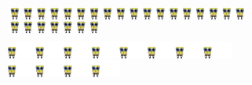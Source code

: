 ![](https://github.com/ToasturBruh/ToasturBruh/blob/main/img/tinyspunchdance.gif)![](https://github.com/ToasturBruh/ToasturBruh/blob/main/img/tinyspunchdance.gif)![](https://github.com/ToasturBruh/ToasturBruh/blob/main/img/tinyspunchdance.gif)![](https://github.com/ToasturBruh/ToasturBruh/blob/main/img/tinyspunchdance.gif)![](https://github.com/ToasturBruh/ToasturBruh/blob/main/img/tinyspunchdance.gif)![](https://github.com/ToasturBruh/ToasturBruh/blob/main/img/tinyspunchdance.gif)![](https://github.com/ToasturBruh/ToasturBruh/blob/main/img/tinyspunchdance.gif)![](https://github.com/ToasturBruh/ToasturBruh/blob/main/img/tinyspunchdance.gif)![](https://github.com/ToasturBruh/ToasturBruh/blob/main/img/tinyspunchdance.gif)![](https://github.com/ToasturBruh/ToasturBruh/blob/main/img/tinyspunchdance.gif)![](https://github.com/ToasturBruh/ToasturBruh/blob/main/img/tinyspunchdance.gif)![](https://github.com/ToasturBruh/ToasturBruh/blob/main/img/tinyspunchdance.gif)![](https://github.com/ToasturBruh/ToasturBruh/blob/main/img/tinyspunchdance.gif)![](https://github.com/ToasturBruh/ToasturBruh/blob/main/img/tinyspunchdance.gif)![](https://github.com/ToasturBruh/ToasturBruh/blob/main/img/tinyspunchdance.gif)![](https://github.com/ToasturBruh/ToasturBruh/blob/main/img/tinyspunchdance.gif)![](https://github.com/ToasturBruh/ToasturBruh/blob/main/img/tinyspunchdance.gif)![](https://github.com/ToasturBruh/ToasturBruh/blob/main/img/tinyspunchdance.gif)![](https://github.com/ToasturBruh/ToasturBruh/blob/main/img/tinyspunchdance.gif)![](https://github.com/ToasturBruh/ToasturBruh/blob/main/img/tinyspunchdance.gif)![](https://github.com/ToasturBruh/ToasturBruh/blob/main/img/tinyspunchdance.gif)![](https://github.com/ToasturBruh/ToasturBruh/blob/main/img/tinyspunchdance.gif)![](https://github.com/ToasturBruh/ToasturBruh/blob/main/img/tinyspunchdance.gif)![](https://github.com/ToasturBruh/ToasturBruh/blob/main/img/tinyspunchdance.gif)![](https://github.com/ToasturBruh/ToasturBruh/blob/main/img/tinyspunchdance.gif)

![](https://github.com/ToasturBruh/ToasturBruh/blob/main/img/spunchdance.gif)![](https://github.com/ToasturBruh/ToasturBruh/blob/main/img/spunchdance.gif)![](https://github.com/ToasturBruh/ToasturBruh/blob/main/img/spunchdance.gif)![](https://github.com/ToasturBruh/ToasturBruh/blob/main/img/spunchdance.gif)![](https://github.com/ToasturBruh/ToasturBruh/blob/main/img/spunchdance.gif)![](https://github.com/ToasturBruh/ToasturBruh/blob/main/img/spunchdance.gif)![](https://github.com/ToasturBruh/ToasturBruh/blob/main/img/spunchdance.gif)![](https://github.com/ToasturBruh/ToasturBruh/blob/main/img/spunchdance.gif)![](https://github.com/ToasturBruh/ToasturBruh/blob/main/img/spunchdance.gif)![](https://github.com/ToasturBruh/ToasturBruh/blob/main/img/spunchdance.gif)![](https://github.com/ToasturBruh/ToasturBruh/blob/main/img/spunchdance.gif)![](https://github.com/ToasturBruh/ToasturBruh/blob/main/img/spunchdance.gif)
